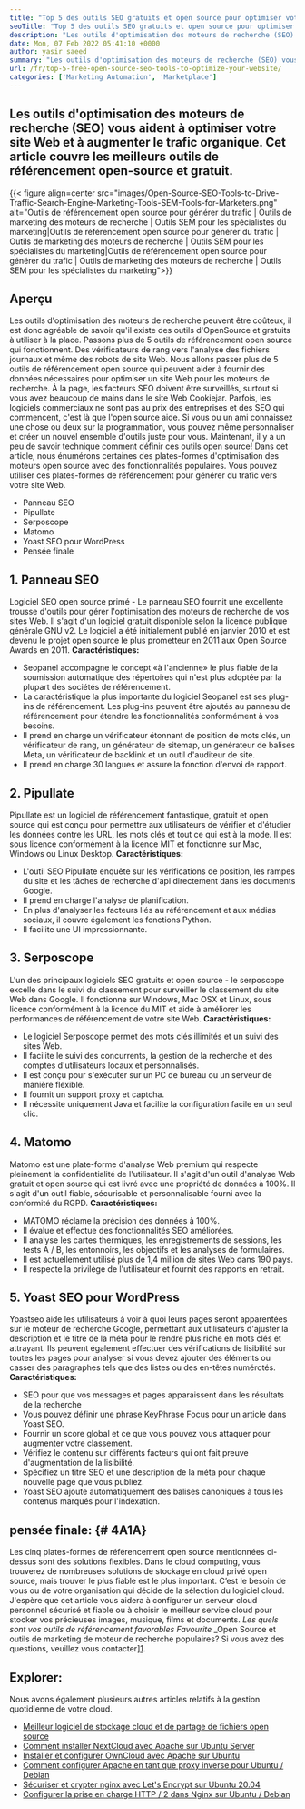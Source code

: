 ```yaml
---
title: "Top 5 des outils SEO gratuits et open source pour optimiser votre site Web '" 
seoTitle: "Top 5 des outils SEO gratuits et open source pour optimiser votre site Web" 
description: "Les outils d'optimisation des moteurs de recherche (SEO) vous aident à optimiser votre site Web et à augmenter le trafic organique. Cet article couvre les outils de référencement open source populaires." 
date: Mon, 07 Feb 2022 05:41:10 +0000
author: yasir saeed
summary: "Les outils d'optimisation des moteurs de recherche (SEO) vous aident à optimiser votre site Web et à augmenter le trafic organique. Cet article couvre les meilleurs outils de référencement open-source et gratuit." 
url: /fr/top-5-free-open-source-seo-tools-to-optimize-your-website/
categories: ['Marketing Automation', 'Marketplace']
---
```


## Les outils d'optimisation des moteurs de recherche (SEO) vous aident à optimiser votre site Web et à augmenter le trafic organique. Cet article couvre les meilleurs outils de référencement open-source et gratuit.

{{< figure align=center src="images/Open-Source-SEO-Tools-to-Drive-Traffic-Search-Engine-Marketing-Tools-SEM-Tools-for-Marketers.png" alt="Outils de référencement open source pour générer du trafic | Outils de marketing des moteurs de recherche | Outils SEM pour les spécialistes du marketing|Outils de référencement open source pour générer du trafic | Outils de marketing des moteurs de recherche | Outils SEM pour les spécialistes du marketing|Outils de référencement open source pour générer du trafic | Outils de marketing des moteurs de recherche | Outils SEM pour les spécialistes du marketing">}}


## **Aperçu**
Les outils d'optimisation des moteurs de recherche peuvent être coûteux, il est donc agréable de savoir qu'il existe des outils d'OpenSource et gratuits à utiliser à la place. Passons plus de 5 outils de référencement open source qui fonctionnent. Des vérificateurs de rang vers l'analyse des fichiers journaux et même des robots de site Web. Nous allons passer plus de 5 outils de référencement open source qui peuvent aider à fournir des données nécessaires pour optimiser un site Web pour les moteurs de recherche.
À la page, les facteurs SEO doivent être surveillés, surtout si vous avez beaucoup de mains dans le site Web Cookiejar. Parfois, les logiciels commerciaux ne sont pas au prix des entreprises et des SEO qui commencent, c'est là que l'open source aide. Si vous ou un ami connaissez une chose ou deux sur la programmation, vous pouvez même personnaliser et créer un nouvel ensemble d'outils juste pour vous. Maintenant, il y a un peu de savoir technique comment définir ces outils open source!
Dans cet article, nous énumérons certaines des plates-formes d'optimisation des moteurs open source avec des fonctionnalités populaires. Vous pouvez utiliser ces plates-formes de référencement pour générer du trafic vers votre site Web.
  * Panneau SEO
  * Pipullate
  * Serposcope
  * Matomo
  * Yoast SEO pour WordPress
  * Pensée finale

## 1. Panneau SEO
Logiciel SEO open source primé - Le panneau SEO fournit une excellente trousse d'outils pour gérer l'optimisation des moteurs de recherche de vos sites Web. Il s'agit d'un logiciel gratuit disponible selon la licence publique générale GNU v2. Le logiciel a été initialement publié en janvier 2010 et est devenu le projet open source le plus prometteur en 2011 aux Open Source Awards en 2011.
**Caractéristiques:**
  * Seopanel accompagne le concept «à l'ancienne» le plus fiable de la soumission automatique des répertoires qui n'est plus adoptée par la plupart des sociétés de référencement.
  * La caractéristique la plus importante du logiciel Seopanel est ses plug-ins de référencement. Les plug-ins peuvent être ajoutés au panneau de référencement pour étendre les fonctionnalités conformément à vos besoins.
  * Il prend en charge un vérificateur étonnant de position de mots clés, un vérificateur de rang, un générateur de sitemap, un générateur de balises Meta, un vérificateur de backlink et un outil d'auditeur de site.
  * Il prend en charge 30 langues et assure la fonction d'envoi de rapport.

## 2. Pipullate
Pipullate est un logiciel de référencement fantastique, gratuit et open source qui est conçu pour permettre aux utilisateurs de vérifier et d'étudier les données contre les URL, les mots clés et tout ce qui est à la mode. Il est sous licence conformément à la licence MIT et fonctionne sur Mac, Windows ou Linux Desktop.
****Caractéristiques**:**
  * L'outil SEO Pipullate enquête sur les vérifications de position, les rampes du site et les tâches de recherche d'api directement dans les documents Google.
  * Il prend en charge l'analyse de planification.
  * En plus d'analyser les facteurs liés au référencement et aux médias sociaux, il couvre également les fonctions Python.
  * Il facilite une UI impressionnante.

## 3. Serposcope
L'un des principaux logiciels SEO gratuits et open source - le serposcope excelle dans le suivi du classement pour surveiller le classement du site Web dans Google. Il fonctionne sur Windows, Mac OSX et Linux, sous licence conformément à la licence du MIT et aide à améliorer les performances de référencement de votre site Web.
****Caractéristiques**:**
  * Le logiciel Serposcope permet des mots clés illimités et un suivi des sites Web.
  * Il facilite le suivi des concurrents, la gestion de la recherche et des comptes d'utilisateurs locaux et personnalisés.
  * Il est conçu pour s'exécuter sur un PC de bureau ou un serveur de manière flexible.
  * Il fournit un support proxy et captcha.
  * Il nécessite uniquement Java et facilite la configuration facile en un seul clic.

## 4. Matomo
Matomo est une plate-forme d'analyse Web premium qui respecte pleinement la confidentialité de l'utilisateur. Il s'agit d'un outil d'analyse Web gratuit et open source qui est livré avec une propriété de données à 100%. Il s'agit d'un outil fiable, sécurisable et personnalisable fourni avec la conformité du RGPD.
****Caractéristiques**:**
  * MATOMO réclame la précision des données à 100%.
  * Il évalue et effectue des fonctionnalités SEO améliorées.
  * Il analyse les cartes thermiques, les enregistrements de sessions, les tests A / B, les entonnoirs, les objectifs et les analyses de formulaires.
  * Il est actuellement utilisé plus de 1,4 million de sites Web dans 190 pays.
  * Il respecte la privilège de l'utilisateur et fournit des rapports en retrait.

## 5. Yoast SEO pour WordPress
Yoastseo aide les utilisateurs à voir à quoi leurs pages seront apparentées sur le moteur de recherche Google, permettant aux utilisateurs d'ajuster la description et le titre de la méta pour le rendre plus riche en mots clés et attrayant. Ils peuvent également effectuer des vérifications de lisibilité sur toutes les pages pour analyser si vous devez ajouter des éléments ou casser des paragraphes tels que des listes ou des en-têtes numérotés.
****Caractéristiques**:**
  * SEO pour que vos messages et pages apparaissent dans les résultats de la recherche
  * Vous pouvez définir une phrase KeyPhrase Focus pour un article dans Yoast SEO.
  * Fournir un score global et ce que vous pouvez vous attaquer pour augmenter votre classement.
  * Vérifiez le contenu sur différents facteurs qui ont fait preuve d'augmentation de la lisibilité.
  * Spécifiez un titre SEO et une description de la méta pour chaque nouvelle page que vous publiez.
  * Yoast SEO ajoute automatiquement des balises canoniques à tous les contenus marqués pour l'indexation.

## **pensée finale:**    {# 4A1A}
Les cinq plates-formes de référencement open source mentionnées ci-dessus sont des solutions flexibles. Dans le cloud computing, vous trouverez de nombreuses solutions de stockage en cloud privé open source, mais trouver le plus fiable est le plus important. C’est le besoin de vous ou de votre organisation qui décide de la sélection du logiciel cloud. J'espère que cet article vous aidera à configurer un serveur cloud personnel sécurisé et fiable ou à choisir le meilleur service cloud pour stocker vos précieuses images, musique, films et documents.
_Les quels sont vos outils de référencement favorables Favourite_ _Open Source et outils de marketing de moteur de recherche populaires? Si vous avez des questions, veuillez vous contacter][1].

## Explorer:
Nous avons également plusieurs autres articles relatifs à la gestion quotidienne de votre cloud.
  * [Meilleur logiciel de stockage cloud et de partage de fichiers open source][2]
  * [Comment installer NextCloud avec Apache sur Ubuntu Server][3]
  * [Installer et configurer OwnCloud avec Apache sur Ubuntu][4]
  * [Comment configurer Apache en tant que proxy inverse pour Ubuntu / Debian][5]
  * [Sécuriser et crypter nginx avec Let's Encrypt sur Ubuntu 20.04][6]
  * [Configurer la prise en charge HTTP / 2 dans Nginx sur Ubuntu / Debian][7]

  
[1]: mailto:yasir.saeed@aspose.com
[2]: https://products.containerize.com/backup-and-sync/
[3]: https://blog.containerize.com/backup-and-sync-software/how-to-install-nextcloud-with-apache-on-ubuntu-server/
[4]: https://blog.containerize.com/backup-and-sync-software/how-to-install-and-configure-owncloud-with-apache-on-ubuntu/
[5]: https://blog.containerize.com/web-server-solution-stack/how-to-configure-apache-as-a-reverse-proxy-for-ubuntudebian/
[6]: https://blog.containerize.com/web-server-solution-stack/how-to-secure-nginx-with-letsencrypt-on-ubuntu-20-04/
[7]: https://blog.containerize.com/web-server-solution-stack/how-to-configure-http2-support-in-nginx-on-ubuntudebian/
